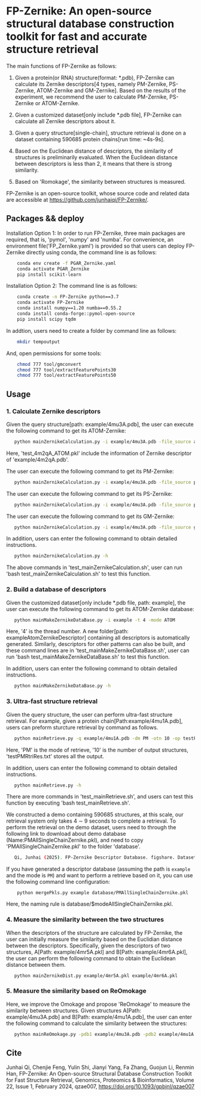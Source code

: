 # FP-Zernike: An open-source structural database construction toolkit for fast and accurate structure retrieval

The main functions of FP-Zernike as follows:

1. Given a protein(or RNA) structure(format: *.pdb), FP-Zernike can calculate its Zernike descriptors[4 types, namely PM-Zernike, PS-Zernike, ATOM-Zernike and GM-Zernike]. Based on the results of the experiment, we recommend the user to calculate PM-Zernike, PS-Zernike or ATOM-Zernike.

2. Given a customized dataset[only include *.pdb file], FP-Zernike can calculate all Zernike descriptors about it.

3. Given a query structure[single-chain], structure retrieval is done on a dataset containing 590685 protein chains[run time: ~4s-9s].

4. Based on the Euclidean distance of descriptors, the similarity of structures is preliminarily evaluated. When the Euclidean distance between descriptors is less than 2, it means that there is strong similarity.

5. Based on 'Romokage', the similarity between structures is measured.

FP-Zernike is an open-source toolkit, whose source code and related data are accessible at https://github.com/junhaiqi/FP-Zernike/.

## Packages && deploy

Installation Option 1: In order to run FP-Zernike, three main packages are required, that is, 'pymol', 'numpy' and 'numba'. For convenience, an environment file('FP_Zernike.yaml') is provided so that users can deploy FP-Zernike directly using conda, the command line is as follows:
    
```bash
    conda env create -f PGAR_Zernike.yaml
    conda activate PGAR_Zernike
    pip install scikit-learn
```
        
Installation Option 2: The command line is as follows:
    
```bash
    conda create -n FP-Zernike python==3.7
    conda activate FP-Zernike
    conda install numpy==1.20 numba==0.55.2
    conda install conda-forge::pymol-open-source
    pip install scipy tqdm
```
        
In addtion, users need to create a folder by command line as follows:

```bash
    mkdir tempoutput
```
    
And, open permissions for some tools:
    
```bash
    chmod 777 tool/gmconvert
    chmod 777 tool/extractFeaturePoints30
    chmod 777 tool/extractFeaturePoints50
 ```

## Usage
### 1. Calculate Zernike descriptors

Given the query structure[path: example/4mu3A.pdb], the user can execute the following command to get its ATOM-Zernike:

 ```bash
    python mainZernikeCalculation.py -i example/4mu3A.pdb -file_source atom -mode atom -o test_4mu3A_ATOM.pkl
```

Here, 'test_4m2qA_ATOM.pkl' include the information of Zernike descriptor of 'example/4m2qA.pdb'. 

The user can execute the following command to get its PM-Zernike:

 ```bash
    python mainZernikeCalculation.py -i example/4mu3A.pdb -file_source pymol -mode mesh -o test_4mu3A_PM.pkl
```

The user can execute the following command to get its PS-Zernike:

 ```bash
    python mainZernikeCalculation.py -i example/4mu3A.pdb -file_source pymol -mode surface -o test_4mu3A_PS.pkl
 ```

The user can execute the following command to get its GM-Zernike:

 ```bash
    python mainZernikeCalculation.py -i example/4mu3A.pdb -file_source gmconvert -mode mesh -o test_4mu3A_GM.pkl
 ```

In addition, users can enter the following command to obtain detailed instructions.

 ```bash
    python mainZernikeCalculation.py -h
 ```

The above commands in 'test_mainZernikeCalculation.sh', user can run 'bash test_mainZernikeCalculation.sh' to test this function.

### 2. Build a database of descriptors

Given the customized dataset[only include *.pdb file, path: example], the user can execute the following command to get its ATOM-Zernike database:

 ```bash
    python mainMakeZernikeDataBase.py -i example -t 4 -mode ATOM
```

Here, '4' is the thread number. A new folder[path: exampleAtomZernikeDescriptor] containing all descriptors is automatically generated. Similarly, descriptors for other patterns can also be built, and these command lines are in 'test_mainMakeZernikeDataBase.sh', user can run 'bash test_mainMakeZernikeDataBase.sh' to test this function.

In addition, users can enter the following command to obtain detailed instructions.

 ```bash
    python mainMakeZernikeDataBase.py -h
```

### 3. Ultra-fast structure retrieval

Given the query structure, the user can perform ultra-fast structure retrieval. For example, given a protein chain[Path:example/4mu1A.pdb], users can preform sturcture retrieval by command as follows.

 ```bash
    python mainRetrieve.py -q example/4mu1A.pdb -dm PM -otn 10 -op testPMRtriRes.txt
```

Here, 'PM' is the mode of retrieve, '10' is the number of output structures, 'testPMRtriRes.txt' stores all the output.

In addition, users can enter the following command to obtain detailed instructions.

 ```bash
    python mainRetrieve.py -h
```

There are more commands in 'test_mainRetrieve.sh', and users can test this function by executing 'bash test_mainRetrieve.sh'.

We constructed a demo containing 590685 structures, at this scale, our retrieval system only takes 4 ∼ 9 seconds to complete a retrieval. To perform the retrieval on the demo dataset, users need to through the following link to download about demo database (Name:PMAllSingleChainZernike.pkl), and need to copy 'PMAllSingleChainZernike.pkl' to the folder 'database'.

 ```bash
    Qi, Junhai (2025). FP-Zernike Descriptor Database. figshare. Dataset. https://doi.org/10.6084/m9.figshare.29304539.v1
```

If you have generated a descriptor database (assuming the path is `example` and the mode is `PM`) and want to perform a retrieve based on it, you can use the following command line configuration:

```
    python mergePkls.py example database/PMAllSingleChainZernike.pkl
```

Here, the naming rule is database/$modeAllSingleChainZernike.pkl.

### 4. Measure the similarity between the two structures
When the descriptors of the structure are calculated by FP-Zernike, the user can initially measure the similarity based on the Euclidian distance between the descriptors. Specifically, given the descriptors of two structures, A[Path: example/4mr5A.pkl] and B[Path: example/4mr6A.pkl], the user can perform the following command to obtain the Euclidean distance between them.

 ```bash
    python mainZernikeDist.py example/4mr5A.pkl example/4mr6A.pkl
```

### 5. Measure the similarity based on ReOmokage

Here, we improve the Omokage and propose 'ReOmokage' to measure the similarity between structures. Given structures A[Path: example/4mu3A.pdb] and B[Path: example/4mu1A.pdb], the user can enter the following command to calculate the similarity between the structures:

 ```bash
    python mainReOmokage.py -pdb1 example/4mu3A.pdb -pdb2 example/4mu1A.pdb
```

## Cite
Junhai Qi, Chenjie Feng, Yulin Shi, Jianyi Yang, Fa Zhang, Guojun Li, Renmin Han, FP-Zernike: An Open-source Structural Database Construction Toolkit for Fast Structure Retrieval, Genomics, Proteomics & Bioinformatics, Volume 22, Issue 1, February 2024, qzae007, https://doi.org/10.1093/gpbjnl/qzae007

    

        





